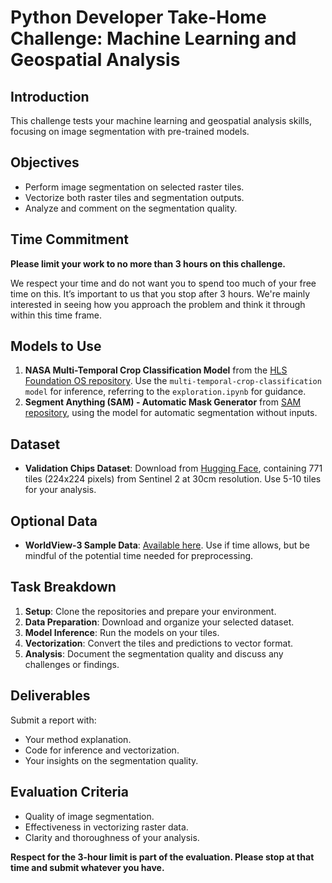 # Python Developer Take-Home Challenge: Machine Learning and Geospatial Analysis

## Introduction
This challenge tests your machine learning and geospatial analysis skills, focusing on image segmentation with pre-trained models. 

## Objectives
- Perform image segmentation on selected raster tiles.
- Vectorize both raster tiles and segmentation outputs.
- Analyze and comment on the segmentation quality.

## Time Commitment
**Please limit your work to no more than 3 hours on this challenge.** 

We respect your time and do not want you to spend too much of your free time on this. It’s important to us that you stop after 3 hours. We're mainly interested in seeing how you approach the problem and think it through within this time frame.

## Models to Use
1. **NASA Multi-Temporal Crop Classification Model** from the [HLS Foundation OS repository](https://github.com/NASA-IMPACT/hls-foundation-os). Use the `multi-temporal-crop-classification model` for inference, referring to the `exploration.ipynb` for guidance.
2. **Segment Anything (SAM) - Automatic Mask Generator** from [SAM repository](https://github.com/facebookresearch/segment-anything), using the model for automatic segmentation without inputs.

## Dataset
- **Validation Chips Dataset**: Download from [Hugging Face](https://huggingface.co/datasets/ibm-nasa-geospatial/multi-temporal-crop-classification/tree/main), containing 771 tiles (224x224 pixels) from Sentinel 2 at 30cm resolution. Use 5-10 tiles for your analysis.

## Optional Data
- **WorldView-3 Sample Data**: [Available here](https://earth.esa.int/eogateway/missions/worldview-3/sample-data). Use if time allows, but be mindful of the potential time needed for preprocessing.

## Task Breakdown
1. **Setup**: Clone the repositories and prepare your environment.
2. **Data Preparation**: Download and organize your selected dataset.
3. **Model Inference**: Run the models on your tiles.
4. **Vectorization**: Convert the tiles and predictions to vector format.
5. **Analysis**: Document the segmentation quality and discuss any challenges or findings.

## Deliverables
Submit a report with:
- Your method explanation.
- Code for inference and vectorization.
- Your insights on the segmentation quality.

## Evaluation Criteria
- Quality of image segmentation.
- Effectiveness in vectorizing raster data.
- Clarity and thoroughness of your analysis.

**Respect for the 3-hour limit is part of the evaluation. Please stop at that time and submit whatever you have.**
